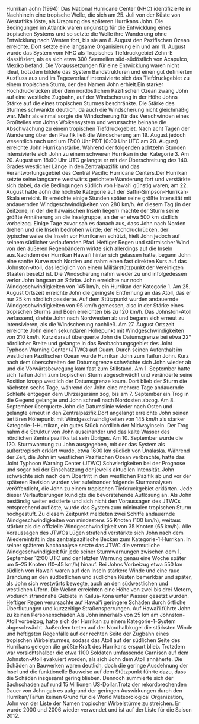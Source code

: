 Hurrikan John (1994): Das National Hurricane Center (NHC) identifizierte im Nachhinein eine tropische Welle, die sich am 25. Juli von der Küste von Westafrika löste, als Ursprung des späteren Hurrikans John. Die Bedingungen im Atlantik waren ungünstig für die Entwicklung eines tropischen Systems und so setzte die Welle ihre Wanderung ohne Entwicklung nach Westen fort, bis sie am 8. August den Pazifischen Ozean erreichte. Dort setzte eine langsame Organisierung ein und am 11. August wurde das System vom NHC als Tropisches Tiefdruckgebiet Zehn-E klassifiziert, als es sich etwa 300 Seemeilen süd-südöstlich von Acapulco, Mexiko befand. Die Voraussetzungen für eine Entwicklung waren nicht ideal, trotzdem bildete das System Bandstrukturen und einen gut definierten Ausfluss aus und im Tagesverlauf intensivierte sich das Tiefdruckgebiet zu einem tropischen Sturm, der den Namen John erhielt.Ein starker Hochdruckrücken über dem nordöstlichen Pazifischen Ozean zwang John auf eine westliche Zugbahn, auf der Windscherung in der Höhe Johns Stärke auf die eines tropischen Sturmes beschränkte. Die Stärke des Sturmes schwankte deutlich, da auch die Windscherung nicht gleichmäßig war. Mehr als einmal sorgte die Windscherung für das Verschwinden eines Großteiles von Johns Wolkensystem und verursachte beinahe die Abschwächung zu einem tropischen Tiefdruckgebiet. Nach acht Tagen der Wanderung über den Pazifik ließ die Windscherung am 19. August jedoch wesentlich nach und um 17:00 Uhr PDT (0:00 Uhr UTC am 20. August) erreichte John Hurrikanstärke. Während der folgenden achtzehn Stunden intensivierte sich John zu einem schweren Hurrikan in der Kategorie 3. Am 20. August um 18:00 Uhr UTC gelangte er mit der Überschreitung des 140. Grades westlicher Länge in den Zentralpazifik und das Verantwortungsgebiet des Central Pacific Hurricane Centers.Der Hurrikan setzte seine langsame westwärts gerichtete Wanderung fort und verstärkte sich dabei, da die Bedingungen südlich von Hawaiʻi günstig waren; am 22. August hatte John die höchste Kategorie auf der Saffir-Simpson-Hurrikan-Skala erreicht. Er erreichte einige Stunden später seine größte Intensität mit andauernden Windgeschwindigkeiten von 280 km/h. An diesem Tag (in der Zeitzone, in der die hawaiischen Inseln liegen) machte der Sturm seine größte Annäherung an die Inselgruppe, an der er etwa 500 km südlich vorbeizog. Einige Tage zuvor sah es danach aus, dass John nach Norden drehen und die Inseln bedrohen würde; der Hochdruckrücken, der typischerweise die Inseln vor Hurrikanen schützt, hielt John jedoch auf seinem südlicher verlaufenden Pfad. Heftiger Regen und stürmischer Wind von den äußeren Regenbändern wirkte sich allerdings auf die Inseln aus.Nachdem der Hurrikan Hawaiʻi hinter sich gelassen hatte, begann John eine sanfte Kurve nach Norden und nahm einen fast direkten Kurs auf das Johnston-Atoll, das lediglich von einem Militärstützpunkt der Vereinigten Staaten besetzt ist. Die Windscherung nahm wieder zu und infolgedessen verlor John langsam an Stärke. John erreichte nur noch Windgeschwindigkeiten von 145 km/h, ein Hurrikan der Kategorie 1. Am 25. August Ortszeit erreichte John die geringste Entfernung an das Atoll, das er nur 25 km nördlich passierte. Auf dem Stützpunkt wurden andauernde Windgeschwindigkeiten von 95 km/h gemessen, also in der Stärke eines tropischen Sturms und Böen erreichten bis zu 120 km/h. Das Johnston-Atoll verlassend, drehte John nach Nordwesten ab und begann sich erneut zu intensivieren, als die Windscherung nachließ. Am 27. August Ortszeit erreichte John einen sekundären Höhepunkt mit Windgeschwindigkeiten von 210 km/h. Kurz darauf überquerte John die Datumsgrenze bei etwa 22° nördlicher Breite und gelangte in das Beobachtungsgebiet des Joint Typhoon Warning Center (JTWC) auf Guam. Durch seinen Aufenthalt im westlichen Pazifischen Ozean wurde Hurrikan John zum Taifun John. Kurz nach dem überschreiten der Datumsgrenze schwächte sich John wieder ab und die Vorwärtsbewegung kam fast zum Stillstand. Am 1. September hatte sich Taifun John zum tropischen Sturm abgeschwächt und veränderte seine Position knapp westlich der Datumsgrenze kaum. Dort blieb der Sturm die nächsten sechs Tage, während der John eine mehrere Tage andauernde Schleife entgegen dem Uhrzeigersinn zog, bis am 7. September ein Trog in die Gegend gelangte und John schnell nach Nordosten abzog. Am 8. September überquerte John die Datumslinie wieder nach Osten und gelangte erneut in den Zentralpazifik.Dort angelangt erreichte John seinen tertiären Höhepunkt mit Windgeschwindigkeiten von 145 km/h als starker Kategorie-1-Hurrikan, ein gutes Stück nördlich der Midwayinseln. Der Trog nahm die Struktur von John auseinander und das kalte Wasser des nördlichen Zentralpazifiks tat sein Übriges. Am 10. September wurde die 120. Sturmwarnung zu John ausgegeben, mit der das System als außertropisch erklärt wurde, etwa 1600 km südlich von Unalaska. Während der Zeit, die John im westlichen Pazifischen Ozean verbrachte, hatte das Joint Typhoon Warning Center (JTWC) Schwierigkeiten bei der Prognose und sogar bei der Einschätzung der jeweils aktuellen Intensität. John schwächte sich nach dem Übertritt in den westlichen Pazifik ab und vor der späteren Revision wurden vier aufeinander folgende Sturmanalysen veröffentlicht, die John zu einem tropischen Tiefdruckgebiet erklärten. Jede dieser Verlautbarungen kündigte die bevorstehende Auflösung an. Als John beständig weiter existierte und sich nicht den Voraussagen des JTWCs entsprechend auflöste, wurde das System zum minimalen tropischen Sturm hochgestuft. Zu diesem Zeitpunkt meldeten zwei Schiffe andauernde Windgeschwindigkeiten von mindestens 55 Knoten (100 km/h), weitaus stärker als die offizielle Windgeschwindigkeit von 35 Knoten (65 km/h). Alle Voraussagen des JTWCs Lügen strafend verstärkte sich John nach dem Wiedereintritt in das zentralpazifische Becken zum Kategorie-1-Hurrikan. In seiner späteren Nachanalyse setzte das JTWC die vermutliche Windgeschwindigkeit für jede seiner Sturmwarnungen zwischen dem 1. September 12:00 UTC und der letzten Warnung genau eine Woche später um 5–25 Knoten (10–45 km/h) hinauf. Bei Johns Vorbeizug etwa 550 km südlich von Hawaiʻi waren auf den Inseln stärkere Winde und eine raue Brandung an den südöstlichen und südlichen Küsten bemerkbar und später, als John sich westwärts bewegte, auch an den südwestlichen und westlichen Ufern. Die Wellen erreichten eine Höhe von zwei bis drei Metern, wodurch strandnahe Gebiete in Kailua-Kona unter Wasser gesetzt wurden. Heftiger Regen verursachte auf Hawaiʻi geringere Schäden durch örtliche Überflutungen und kurzzeitige Straßensperrungen. Auf Hawaiʻi führte John zu keinen Personenschäden.Als John innerhalb von 25 km am Johnston-Atoll vorbeizog, hatte sich der Hurrikan zu einem Kategorie-1-System abgeschwächt. Außerdem treten auf der Nordhalbkugel die stärksten Winde und heftigsten Regenfälle auf der rechten Seite der Zugbahn eines tropischen Wirbelsturmes, sodass das Atoll auf der südlichen Seite des Hurrikans gelegen die größte Kraft des Hurrikans erspart blieb. Trotzdem war vorsichtshalber die etwa 1100 Soldaten umfassende Garnison auf dem Johnston-Atoll evakuiert worden, als sich John dem Atoll annäherte. Die Schäden an Bauwerken waren deutlich, doch die geringe Ausdehnung der Insel und die funktionelle Bauweise auf dem Stützpunkt führte dazu, dass die Schäden insgesamt gering blieben. Dennoch summierte sich der Sachschaden auf rund 15 Millionen US-Dollar.Trotz der rekordbrechenden Dauer von John gab es aufgrund der geringen Auswirkungen durch den Hurrikan/Taifun keinen Grund für die World Meteorological Organization, John von der Liste der Namen tropischer Wirbelstürme zu streichen. Er wurde 2000 und 2006 wieder verwendet und ist auf der Liste für die Saison 2012.

